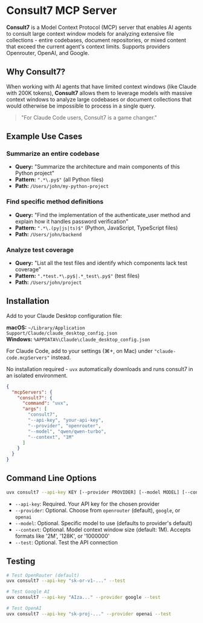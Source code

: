 # Consult7 MCP Server

**Consult7** is a Model Context Protocol (MCP) server that enables AI agents to consult large context window models for analyzing extensive file collections - entire codebases, document repositories, or mixed content that exceed the current agent's context limits. Supports providers Openrouter, OpenAI, and Google.

## Why Consult7?

When working with AI agents that have limited context windows (like Claude with 200K tokens), **Consult7** allows them to leverage models with massive context windows to analyze large codebases or document collections that would otherwise be impossible to process in a single query.



> "For Claude Code users, Consult7 is a game changer."



## Example Use Cases

### Summarize an entire codebase
* **Query:** "Summarize the architecture and main components of this Python project"
* **Pattern:** `".*\.py$"` (all Python files)
* **Path:** `/Users/john/my-python-project`

### Find specific method definitions

* **Query:** "Find the implementation of the authenticate_user method and explain how it handles password verification"
* **Pattern:** `".*\.(py|js|ts)$"` (Python, JavaScript, TypeScript files)
* **Path:** `/Users/john/backend`

### Analyze test coverage
* **Query:** "List all the test files and identify which components lack test coverage"
* **Pattern:** `".*test.*\.py$|.*_test\.py$"` (test files)
* **Path:** `/Users/john/project`

## Installation

Add to your Claude Desktop configuration file:

**macOS:** `~/Library/Application Support/Claude/claude_desktop_config.json`  
**Windows:** `%APPDATA%\Claude\claude_desktop_config.json`

For Claude Code, add to your settings (⌘+, on Mac) under `"claude-code.mcpServers"` instead.

No installation required - `uvx` automatically downloads and runs consult7 in an isolated environment.

```json
{
  "mcpServers": {
    "consult7": {
      "command": "uvx",
      "args": [
        "consult7",
        "--api-key", "your-api-key",
        "--provider", "openrouter",
        "--model", "qwen/qwen-turbo",
        "--context", "1M"
      ]
    }
  }
}
```



## Command Line Options

```bash
uvx consult7 --api-key KEY [--provider PROVIDER] [--model MODEL] [--context TOKENS] [--test]
```

- `--api-key`: Required. Your API key for the chosen provider
- `--provider`: Optional. Choose from `openrouter` (default), `google`, or `openai`
- `--model`: Optional. Specific model to use (defaults to provider's default)
- `--context`: Optional. Model context window size (default: 1M). Accepts formats like '2M', '128K', or '1000000'
- `--test`: Optional. Test the API connection

## Testing

```bash
# Test OpenRouter (default)
uvx consult7 --api-key "sk-or-v1-..." --test

# Test Google AI
uvx consult7 --api-key "AIza..." --provider google --test

# Test OpenAI
uvx consult7 --api-key "sk-proj-..." --provider openai --test
```

